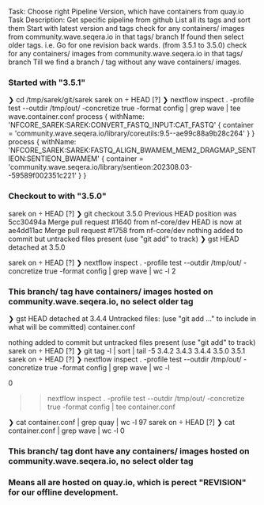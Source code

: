 Task: Choose right Pipeline Version, which have containers from quay.io
Task Description: 
Get specific pipeline from github
List all its tags and sort them
Start with latest version and tags
check for any containers/ images from community.wave.seqera.io in that tags/ branch
If found then select older tags. i.e. Go for one revision back wards. (from 3.5.1 to 3.5.0)
check for any containers/ images from community.wave.seqera.io in that tags/ branch
Till we find a branch / tag without any wave containers/ images.


### Started with "3.5.1"

❯ cd /tmp/sarek/git/sarek
sarek on  HEAD [?]
❯ nextflow inspect . -profile test --outdir /tmp/out/ -concretize true -format config | grep wave | tee wave.container.conf
process { withName: 'NFCORE_SAREK:SAREK:CONVERT_FASTQ_INPUT:CAT_FASTQ' { container = 'community.wave.seqera.io/library/coreutils:9.5--ae99c88a9b28c264' } }
process { withName: 'NFCORE_SAREK:SAREK:FASTQ_ALIGN_BWAMEM_MEM2_DRAGMAP_SENTIEON:SENTIEON_BWAMEM' { container = 'community.wave.seqera.io/library/sentieon:202308.03--59589f002351c221' } }


### Checkout to with "3.5.0"

sarek on  HEAD [?]
❯ git checkout 3.5.0
Previous HEAD position was 5cc30494a Merge pull request #1640 from nf-core/dev
HEAD is now at ae4dd11ac Merge pull request #1758 from nf-core/dev
nothing added to commit but untracked files present (use "git add" to track)
❯ gst
HEAD detached at 3.5.0

sarek on  HEAD [?]
❯ nextflow inspect . -profile test --outdir /tmp/out/ -concretize true -format config | grep wave | wc -l
2

### This branch/ tag have containers/ images hosted on community.wave.seqera.io, no select older tag

❯ gst
HEAD detached at 3.4.4
Untracked files:
  (use "git add <file>..." to include in what will be committed)
        container.conf

nothing added to commit but untracked files present (use "git add" to track)
sarek on  HEAD [?]
❯ git tag -l | sort | tail -5
3.4.2
3.4.3
3.4.4
3.5.0
3.5.1
sarek on  HEAD [?]
❯ nextflow inspect . -profile test --outdir /tmp/out/ -concretize true -format config | grep wave | wc -l

0

>> nextflow inspect . -profile test --outdir /tmp/out/ -concretize true -format config | tee container.conf

❯ cat container.conf | grep quay | wc -l
97
sarek on  HEAD [?]
❯ cat container.conf | grep wave | wc -l
0


### This branch/ tag dont have any containers/ images hosted on community.wave.seqera.io, no select older tag
### Means all are hosted on quay.io, which is perect "REVISION" for our offline development.
